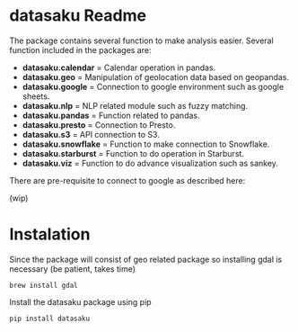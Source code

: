 # datasaku Readme

The package contains several function to make analysis easier. Several function included in the packages are:
- **datasaku.calendar** = Calendar operation in pandas.
- **datasaku.geo** = Manipulation of geolocation data based on geopandas.
- **datasaku.google** = Connection to google environment such as google sheets.
- **datasaku.nlp** = NLP related module such as fuzzy matching.
- **datasaku.pandas** = Function related to pandas.
- **datasaku.presto** = Connection to Presto.
- **datasaku.s3** = API connection to S3.
- **datasaku.snowflake** = Function to make connection to Snowflake.
- **datasaku.starburst** = Function to do operation in Starburst.
- **datasaku.viz** = Function to do advance visualization such as sankey.

There are pre-requisite to connect to google as described here:

(wip)

# Instalation

Since the package will consist of geo related package so installing gdal is necessary (be patient, takes time)
```
brew install gdal
```
Install the datasaku package using pip
```
pip install datasaku
```